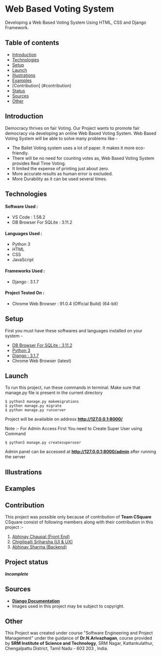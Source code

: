 # Web Based Voting System
Developing a Web Based Voting System Using HTML, CSS and Django Framework.

## Table of contents
* [Introduction](#introduction)
* [Technologies](#technologies)
* [Setup](#setup)
* [Launch](#launch)
* [Illustrations](#illustrations)
* [Examples](#example)
* [Contribution] (#contribution)
* [Status](#status)
* [Sources](#sources)
* [Other](#other)


## Introduction
Democracy thrives on fair Voting. Our Project wants to promote fair democracy via developing an online Web Based Voting System.
Web Based Voting System will be able to solve many problems like -
* The Ballet Voting system uses a lot of paper. It makes it more eco-friendly.
* There will be no need for counting votes as, Web Based Voting System provides Real Time Voting.
* It limited the expense of printing just about zero.
* More accurate results as human error is excluded.
* More Durability as it can be used several times.	


## Technologies
  #### Software Used :
  * VS Code : 1.58.2
  * DB Browser For SQLite : 3.11.2
  #### Languages Used :
  * Python 3
  * HTML
  * CSS
  * JavaScript
  #### Frameworks Used :
  * Django : 3.1.7
  #### Project Tested On :
   * Chrome Web Browser  : 91.0.4 (Official Build) (64-bit)


## Setup
First you must have these softwares and languages installed on your system -
  * [DB Browser For SQLite : 3.11.2](https://sqlitebrowser.org/dl/)
  * [Python 3](https://www.python.org/)
  * [Django : 3.1.7](https://docs.djangoproject.com/en/3.2/topics/install/)
  * Chrome Web Browser (latest)


## Launch
To run this project, run these commands in terminal. Make sure that manage.py file is present in the current directory
```
$ python3 manage.py makemigrations
$ python manage.py migrate
$ python manage.py runserver
```
Project will be availaible on address **http://127.0.0.1:8000/**

Note :- For Admin Access First You need to Create Super User using Command
```
$ python3 manage.py createsuperuser
```
Admin panel can be accessed at **http://127.0.0.1:8000/admin** after running the server

## Illustrations


## Examples


## Contribution
This project was possible only because of contribution of **Team CSquare**
CSquare consist of following members along with their contribution in this project :-
1. [Abhinay Chaupal (Front End)](https://github.com/Abhi26ra)
2. [Chigilipalli Sriharsha (UI & UX)](https://github.com/chs1268-dotcom)
3. [Abhinav Sharma (Backend)](https://github.com/as567652)


## Project status
  ***Incomplete***


## Sources
  * [**Django Documentation**](https://docs.djangoproject.com/en/3.2/)
  * Images used in this project may be subject to copyright.
  

## Other
  This Project was created under course "Software Engineering and Project Management" under the guidance of **Dr.N.Arivazhagan**, course provided by **SRM Institute of Science and Technology**, SRM Nagar, Kattankulathur, Chengalpattu District, Tamil Nadu - 603 203 , India.

